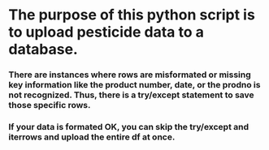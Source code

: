 # The purpose of this python script is to upload pesticide data to a database.
### There are instances where rows are misformated or missing key information like the product number, date, or the prodno is not recognized. Thus, there is a try/except statement to save those specific rows.
### If your data is formated OK, you can skip the try/except and iterrows and upload the entire df at once.
